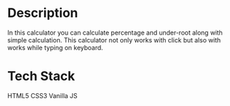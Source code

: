 # Description
In this calculator you can calculate percentage and under-root along with simple calculation.
This calculator not only works with click but also with works while typing on keyboard.

# Tech Stack
HTML5
CSS3
Vanilla JS
